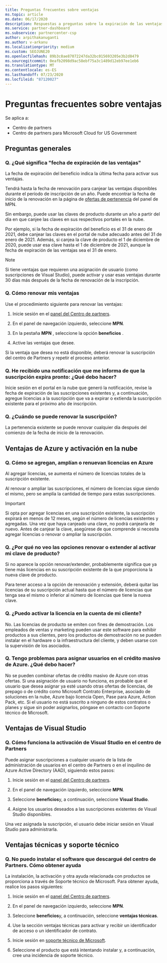 ```yaml
---
title: Preguntas frecuentes sobre ventajas
ms.topic: article
ms.date: 06/17/2020
description: Respuestas a preguntas sobre la expiración de las ventajas, la renovación y la activación de licencias para Azure, la nube, Visual Studio y las ventajas técnicas y de soporte técnico
ms.service: partner-dashboard
ms.subservice: partnercenter-csp
author: arpithakanuganti
ms.author: v-arkanu
ms.localizationpriority: medium
ms.custom: SEOJUNE20
ms.openlocfilehash: 89b3c8ae87072247da32bc015693205e3b2d8479
ms.sourcegitcommit: 0eafb2098d9ac58ebf75a3c1489d12eb97ee1eb6
ms.translationtype: MT
ms.contentlocale: es-ES
ms.lasthandoff: 07/23/2020
ms.locfileid: "87120027"
---
```

# <a name="benefits-faq"></a>Preguntas frecuentes sobre ventajas

Se aplica a:

- Centro de partners
- Centro de partners para Microsoft Cloud for US Government

## <a name="general-questions"></a>Preguntas generales

### <a name="q-what-does-benefit-expiry-date-mean"></a>Q. ¿Qué significa "fecha de expiración de las ventajas"

La fecha de expiración del beneficio indica la última fecha para activar sus ventajas.

Tendrá hasta la fecha de renovación para canjear las ventajas disponibles durante el período de inscripción de un año. Puede encontrar la fecha de inicio de la renovación en la página de [ofertas de pertenencia](https://partner.microsoft.com/dashboard/mpn/offers) del panel de MPN.

Sin embargo, puede usar las claves de producto durante un año a partir del día en que canjee las claves en sus respectivos portales en la nube.

Por ejemplo, si la fecha de expiración del beneficio es el 31 de enero de 2021, debe canjear las claves en el portal de nube adecuado antes del 31 de enero de 2021. Además, si canjea la clave de producto el 1 de diciembre de 2020, puede usar esa clave hasta el 1 de diciembre de 2021, aunque la fecha de expiración de las ventajas sea el 31 de enero.

>[!NOTE]
>Si tiene ventajas que requieren una asignación de usuario (como suscripciones de Visual Studio), puede activar y usar esas ventajas durante 30 días más después de la fecha de renovación de la inscripción.

### <a name="q-how-do-i-renew-my-benefits"></a>Q. Cómo renovar mis ventajas

Use el procedimiento siguiente para renovar las ventajas:

1. Inicie sesión en el [panel del Centro de partners](https://partner.microsoft.com/dashboard/).

2. En el panel de navegación izquierdo, seleccione **MPN**.

3. En la pestaña **MPN** , seleccione la opción **beneficios** .

4. Active las ventajas que desee.

Si la ventaja que desea no está disponible, deberá renovar la suscripción del centro de Partners y repetir el proceso anterior.

### <a name="q-i-received-a-notification-informing-me-that-my-subscription-is-expiring-soon---what-should-i-do"></a>Q. He recibido una notificación que me informa de que la suscripción expira pronto: ¿Qué debo hacer?

Inicie sesión en el portal en la nube que generó la notificación, revise la fecha de expiración de las suscripciones existentes y, a continuación, agregue licencias a la suscripción que va a expirar o extienda la suscripción existente para el próximo año de inscripción.

### <a name="q-when-can-i-renew-my-membership"></a>Q. ¿Cuándo se puede renovar la suscripción?

La pertenencia existente se puede renovar cualquier día después del comienzo de la fecha de inicio de la renovación.

## <a name="azure-and-cloud-activation-benefits"></a>Ventajas de Azure y activación en la nube

### <a name="q-how-does-adding-extendingrenewing-licenses-work-on-azure"></a>Q. Cómo se agregan, amplían o renuevan licencias en Azure

Al agregar licencias, se aumenta el número de licencias totales de la suscripción existente.

Al renovar o ampliar las suscripciones, el número de licencias sigue siendo el mismo, pero se amplía la cantidad de tiempo para estas suscripciones.

>[!IMPORTANT]
>Si opta por agregar licencias en una suscripción existente, la suscripción expirará en menos de 12 meses, según el número de licencias existentes y agregadas. Una vez que haya canjeado una clave, no podrá canjearla de nuevo. Antes de canjear la clave, asegúrese de que comprende si necesita agregar licencias o renovar o ampliar la suscripción.

### <a name="q-why-dont-i-see-the-renew-or-extend-options-when-i-activate-my-product-key"></a>Q. ¿Por qué no veo las opciones renovar o extender al activar mi clave de producto?

Si no aparece la opción renovar/extender, probablemente significa que ya tiene más licencias en su suscripción existente de la que proporciona la nueva clave de producto.

Para tener acceso a la opción de renovación y extensión, deberá quitar las licencias de su suscripción actual hasta que el número de licencias que tenga sea el mismo o inferior al número de licencias que tiene la nueva clave.

### <a name="q-can-i-activate-the-license-on-my-customers-account"></a>Q. ¿Puedo activar la licencia en la cuenta de mi cliente?

No. Las licencias de producto se emiten con fines de demostración. Los empleados de ventas y marketing pueden usar este software para exhibir productos a sus clientes, pero los productos de demostración no se pueden instalar en el hardware o la infraestructura del cliente, y deben usarse con la supervisión de los asociados.

### <a name="q-im-having-trouble-assigning-users-in-azure-bulk-credit-what-should-i-do"></a>Q. Tengo problemas para asignar usuarios en el crédito masivo de Azure. ¿Qué debo hacer?

No se pueden combinar ofertas de crédito masivo de Azure con otras ofertas. Si una asignación de usuario no funciona, es probable que el usuario que desea asignar ya esté usando otras ofertas de licencias, de prepago o de crédito como Microsoft Contrato Enterprise, asociado de soluciones en la nube, Azure bajo licencia Open, Pase para Azure, Action Pack, etc. Si el usuario no está suscrito a ninguno de estos contratos o planes y sigue sin poder asignarlos, póngase en contacto con Soporte técnico de Microsoft.

## <a name="visual-studio-benefits"></a>Ventajas de Visual Studio

### <a name="q-how-does-visual-studio-activation-work-in-partner-center"></a>Q. Cómo funciona la activación de Visual Studio en el centro de Partners

Puede asignar suscripciones a cualquier usuario de la lista de administración de usuarios en el centro de Partners o en el inquilino de Azure Active Directory (AAD), siguiendo estos pasos:

1. Inicie sesión en el [panel del Centro de partners](https://partner.microsoft.com/dashboard/).

2. En el panel de navegación izquierdo, seleccione **MPN**.

3. Seleccione **beneficios**y, a continuación, seleccione **Visual Studio**.

4. Asigne los usuarios deseados a las suscripciones existentes de Visual Studio disponibles.

Una vez asignada la suscripción, el usuario debe iniciar sesión en Visual Studio para administrarla.

## <a name="technical-benefits-and-support"></a>Ventajas técnicas y soporte técnico

### <a name="q-i-cant-install-the-software-i-downloaded-from-partner-center-how-do-i-get-help"></a>Q. No puedo instalar el software que descargué del centro de Partners. Cómo obtener ayuda

La instalación, la activación y otra ayuda relacionada con productos se proporciona a través de Soporte técnico de Microsoft. Para obtener ayuda, realice los pasos siguientes:

1. Inicie sesión en el [panel del Centro de partners](https://partner.microsoft.com/dashboard/).

2. En el panel de navegación izquierdo, seleccione **MPN**.

3. Seleccione **beneficios**y, a continuación, seleccione **ventajas técnicas**.

4. Use la sección ventajas técnicas para activar y recibir un identificador de acceso o un identificador de contrato.

5. Inicie sesión en [soporte técnico de Microsoft](https://support.microsoft.com/supportforbusiness/productselection).

6. Seleccione el producto que está intentando instalar y, a continuación, cree una incidencia de soporte técnico.
